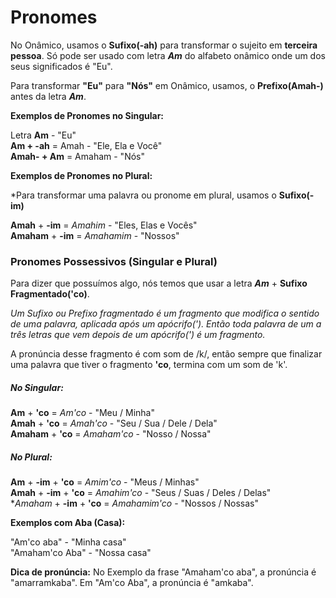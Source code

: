 # Pronomes

No Onâmico, usamos o **Sufixo(-ah)** para transformar o sujeito em **terceira pessoa**. Só pode ser usado com letra ***Am*** do alfabeto onâmico onde um dos seus significados é "Eu".

Para transformar **"Eu"** para **"Nós"** em Onâmico, usamos, o **Prefixo(Amah-)** antes da letra ***Am***.

**Exemplos de Pronomes no Singular:**

Letra **Am** - "Eu" <br>
**Am + -ah** = Amah -  "Ele, Ela e Você" <br>
**Amah- + Am** = Amaham - "Nós" <br>

**Exemplos de Pronomes no Plural:**

*Para transformar uma palavra ou pronome em plural, usamos o **Sufixo(-im)**

**Amah** + **-im** = *Amahim*  -  "Eles, Elas e Vocês" <br>
**Amaham** + **-im** = *Amahamim* - "Nossos" <br>


### Pronomes Possessivos (Singular e Plural)

Para dizer que possuímos algo, nós temos que usar a letra ***Am*** + **Sufixo Fragmentado('co)**.

*Um Sufixo ou Prefixo fragmentado é um fragmento que modifica o sentido de uma palavra, aplicada após um apócrifo('). Então toda palavra de um a três letras que vem depois de um apócrifo(') é um fragmento.*

A pronúncia desse fragmento é com som de /k/, então sempre que finalizar uma palavra que tiver o fragmento **'co**, termina com um som de 'k'.

##### No Singular: 

**Am** + **'co** = *Am'co* - "Meu / Minha" <br>
**Amah** + **'co** = *Amah'co* - "Seu / Sua / Dele / Dela" <br>
**Amaham** + **'co** = *Amaham'co* - "Nosso / Nossa" <br>

##### No Plural:

**Am** + **-im** + **'co** = *Amim'co* - "Meus / Minhas" <br>
**Amah** + **-im** + **'co** = *Amahim'co* - "Seus / Suas / Deles / Delas" <br>
**Amaham* + **-im** + **'co** = *Amahamim'co* - "Nossos / Nossas" <br>


**Exemplos com Aba (Casa):**

"Am'co aba" - "Minha casa" <br>
"Amaham'co Aba" - "Nossa casa" <br>

**Dica de pronúncia:** No Exemplo da frase "Amaham'co aba", a pronúncia é "amarramkaba". Em "Am'co Aba", a pronúncia é "amkaba".